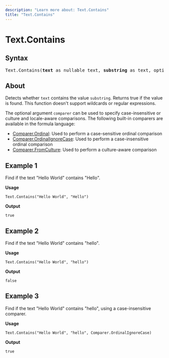 ```yaml
---
description: "Learn more about: Text.Contains"
title: "Text.Contains"
---
```

# Text.Contains

## Syntax

<pre>
Text.Contains(<b>text</b> as nullable text, <b>substring</b> as text, optional <b>comparer</b> as nullable function) as nullable logical
</pre>
  
## About

Detects whether `text` contains the value `substring`. Returns true if the value is found. This function doesn't support wildcards or regular expressions.

The optional argument `comparer` can be used to specify case-insensitive or culture and locale-aware comparisons. The following built-in comparers are available in the formula language:

* [Comparer.Ordinal](/powerquery-m/comparer-ordinal): Used to perform a case-sensitive ordinal comparison
* [Comparer.OrdinalIgnoreCase](/powerquery-m/comparer-ordinalignorecase): Used to perform a case-insensitive ordinal comparison
* [Comparer.FromCulture](/powerquery-m/comparer-fromculture): Used to perform a culture-aware comparison

## Example 1

Find if the text "Hello World" contains "Hello".

**Usage**

```powerquery-m
Text.Contains("Hello World", "Hello")
```

**Output**

`true`

## Example 2

Find if the text "Hello World" contains "hello".

**Usage**

```powerquery-m
Text.Contains("Hello World", "hello")
```

**Output**

`false`

## Example 3

Find if the text "Hello World" contains "hello", using a case-insensitive comparer.

**Usage**

```powerquery-m
Text.Contains("Hello World", "hello", Comparer.OrdinalIgnoreCase)
```

**Output**

`true`
